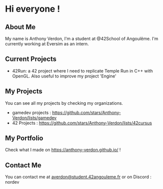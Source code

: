 # Hi everyone !

## About Me
My name is Anthony Verdon, I'm a student at @42School of Angoulême. I'm currently working at Eversim as an intern.

## Current Projects
- 42Run: a 42 project where I need to replicate Temple Run in C++ with OpenGL. Also useful to improve my project 'Engine'

## My Projects
You can see all my projects by checking my organizations. 
- gamedev projects : https://github.com/stars/Anthony-Verdon/lists/gamedev
- 42 Projects : https://github.com/stars/Anthony-Verdon/lists/42cursus

## My Portfolio 
Check what I made on https://anthony-verdon.github.io/ !

## Contact Me
You can contact me at averdon@student.42angouleme.fr or on Discord : nordev
